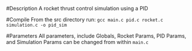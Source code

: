 #Description
A rocket thrust control simulation using a PID

#Compile
From the src directory run:
`gcc main.c pid.c rocket.c simulation.c -o pid_sim`

#Parameters
All parameters, include Globals, Rocket Params, PID Params, and Simulation Params can be changed from within `main.c`
